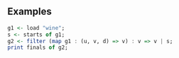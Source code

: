## Examples
``` haskell
g1 <- load "wine";
s <- starts of g1;
g2 <- filter (map g1 : (u, v, d) => v) : v => v | s;
print finals of g2;
```
